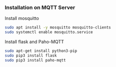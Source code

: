 
### Installation on MQTT Server

Install mosquitto 
```bash
sudo apt install -y mosquitto mosquitto-clients
sudo systemctl enable mosquitto.service
```

Install flask and Paho-MQTT

```bash
sudo apt-get install python3-pip
sudo pip3 install flask
sudo pip3 install paho-mqtt
```